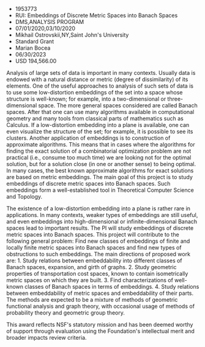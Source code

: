 
* 1953773
* RUI: Embeddings of Discrete Metric Spaces into Banach Spaces
* DMS,ANALYSIS PROGRAM
* 07/01/2020,03/10/2020
* Mikhail Ostrovskii,NY,Saint John's University
* Standard Grant
* Marian Bocea
* 06/30/2023
* USD 194,566.00

Analysis of large sets of data is important in many contexts. Usually data is
endowed with a natural distance or metric (degree of dissimilarity) of its
elements. One of the useful approaches to analysis of such sets of data is to
use some low-distortion embeddings of the set into a space whose structure is
well-known; for example, into a two-dimensional or three-dimensional space. The
more general spaces considered are called Banach spaces. After that one can use
many algorithms available in computational geometry and many tools from
classical parts of mathematics such as Calculus. If a low-distortion embedding
into a plane is available, one can even visualize the structure of the set; for
example, it is possible to see its clusters. Another application of embeddings
is to construction of approximate algorithms. This means that in cases where the
algorithms for finding the exact solution of a combinatorial optimization
problem are not practical (i.e., consume too much time) we are looking not for
the optimal solution, but for a solution close (in one or another sense) to
being optimal. In many cases, the best known approximate algorithms for exact
solutions are based on metric embeddings. The main goal of this project is to
study embeddings of discrete metric spaces into Banach spaces. Such embeddings
form a well-established tool in Theoretical Computer Science and Topology.

The existence of a low-distortion embedding into a plane is rather rare in
applications. In many contexts, weaker types of embeddings are still useful, and
even embeddings into high-dimensional or infinite-dimensional Banach spaces lead
to important results. The PI will study embeddings of discrete metric spaces
into Banach spaces. This project will contribute to the following general
problem: Find new classes of embeddings of finite and locally finite metric
spaces into Banach spaces and find new types of obstructions to such embeddings.
The main directions of proposed work are: 1. Study relations between
embeddability into different classes of Banach spaces, expansion, and girth of
graphs. 2. Study geometric properties of transportation cost spaces, known to
contain isometrically metric spaces on which they are built. 3. Find
characterizations of well-known classes of Banach spaces in terms of embeddings.
4. Study relations between embeddability of metric spaces and embeddability of
their parts. The methods are expected to be a mixture of methods of geometric
functional analysis and graph theory, with occasional usage of methods of
probability theory and geometric group theory.

This award reflects NSF's statutory mission and has been deemed worthy of
support through evaluation using the Foundation's intellectual merit and broader
impacts review criteria.
